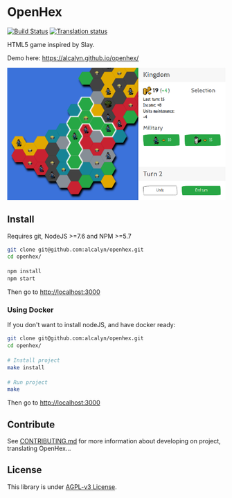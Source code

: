 # OpenHex

[![Build Status](https://travis-ci.org/alcalyn/openhex.svg?branch=master)](https://travis-ci.org/alcalyn/openhex)
[![Translation status](https://weblate.alcalyn.app/widgets/openhex/-/svg-badge.svg)](https://weblate.alcalyn.app/projects/openhex/)

HTML5 game inspired by Slay.

Demo here: https://alcalyn.github.io/openhex/

[![Screenshot](screenshot.png)](https://alcalyn.github.io/openhex/)


## Install

Requires git, NodeJS >=7.6 and NPM >=5.7

``` bash
git clone git@github.com:alcalyn/openhex.git
cd openhex/

npm install
npm start
```

Then go to <http://localhost:3000>

### Using Docker

If you don't want to install nodeJS, and have docker ready:

``` bash
git clone git@github.com:alcalyn/openhex.git
cd openhex/

# Install project
make install

# Run project
make
```

Then go to <http://localhost:3000>


## Contribute

See [CONTRIBUTING.md](CONTRIBUTING.md) for more information
about developing on project, translating OpenHex...


## License

This library is under [AGPL-v3 License](LICENSE).
